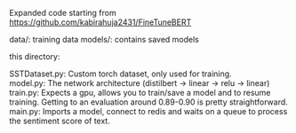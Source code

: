 Expanded code starting from
https://github.com/kabirahuja2431/FineTuneBERT

data/: training data
models/: contains saved models


this directory:

SSTDataset.py: Custom torch dataset, only used for training.\
model.py: The network architecture (distilbert -> linear -> relu -> linear)\
train.py: Expects a gpu, allows you to train/save a model and to resume training. Getting to an evaluation
around 0.89-0.90 is pretty straightforward.\
main.py: Imports a model, connect to redis and waits on a queue to process the
sentiment score of text.

